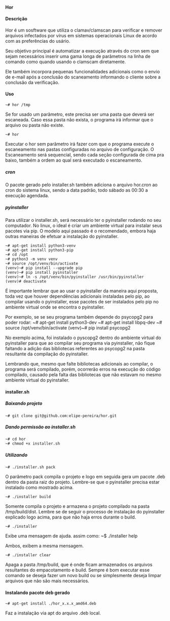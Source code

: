 #### Hor

#### Descrição

Hor é um sosftware que utiliza o clamav/clamscan para verificar e 
remover arquivos infectados por vírus em sistemas operacionais Linux de acordo 
com as preferências do usário. 

Seu objetivo principal é automatizar a execução através do cron sem que sejam 
necessários inserir uma gama longa de parâmetros na linha de comando como quando 
usando o clamscam diretamente. 

Ele também incorpora pequenas funcionalidades adicionais como o envio de e-mail após a 
conclusão do scaneamento informando o cliente sobre a conclusão da verificação.

#### Uso

    ~# hor /tmp

Se for usado um parâmetro, este precisa ser uma pasta que deverá ser escaneada. Caso
essa pasta não exista, o programa irá informar que o arquivo ou pasta não existe. 

    ~# hor

Executar o hor sem parâmetro irá fazer com que o programa execute o escaneamento nas pastas
configuradas no arquivo de configuração. O Escaneamento será sequencial, sendo cada seção
configurada de cima pra baixo, também a ordem ao qual será executado o escaneamento.

##### cron

O pacote gerado pelo installer.sh também adiciona o arquivo hor.cron ao cron do sistema linux, sendo
a data padrão, todo sábado as 00:30 a execução agendada.

##### pyinstaller

Para utilizar o installer.sh, será necessário ter o pyinstaller rodando no seu computador. No linux,
o ideal é criar um ambiente virtual para instalar seus pacotes via pip. O modelo aqui passado é o 
recomendado, embora haja outras maneiras de efetuar a instalação do pyinstaller.

    ~# apt-get install python3-venv
    ~# apt-get install python3-pip
    ~# cd /opt
    ~# python3 -m venv venv
    ~# source /opt/venv/bin/activate
    (venv)~# pip install --upgrade pip
    (venv)~# pip install pyinstaller
    (venv)~# ln -s /opt/venv/bin/pyinstaller /usr/bin/pyinstaller
    (venv)# deactivate

É importante lembrar que ao usar o pyinstaller da maneira aqui proposta,
toda vez que houver dependências adicionais instaladas pelo pip, ao 
compilar usando o pyinstaller, esse pacotes de ser instalados pelo
pip no ambiente virtual onde se encontra o pyinstaller. 

Por exemplo, se se seu programa também depende do psycopg2 para poder
rodar:
    ~# apt-get install python3-dev
    ~# apt-get install libpq-dev
    ~# source /opt/venv/bin/activate
    (venv)~# pip install psycopg2

No exemplo acima, foi instalado o pyscopg2 dentro do ambiente virtual do
pyinstaller para que ao compilar seu programa via pyinstaller, não fique
faltando a adição das bibliotecas referentes ao psycopg2 na pasta resultante
da compilação do pyinstaller. 

Lembrando que, mesmo que falte bibliotecas adicionais ao compilar, o programa
será compilado, porém, ocorrerão erros na execução do código compilado, causado
pela falta das bibliotecas que não estavam no mesmo ambiente virtual do pyinstaller.

#### installer.sh

##### Baixando projeto
    ~# git clone git@github.com:elipe-pereira/hor.git
##### Dando permissão ao installer.sh
    ~# cd hor 
    ~# chmod +x installer.sh
##### Utilizando
    ~# ./installer.sh pack

O parâmetro pack compila o projeto e logo em seguida gera um pacote .deb dentro da pasta
raiz do projeto. Lembre-se que o pyinstaller precisa estar instalado como mostrado acima.

    ~# ./installer build

Somente compila o projeto e armazena o projeto compilado na pasta /tmp/build/dist. 
Lembre se de seguir o processo de instalação do pyinstaller explicado logo acima, 
para que não haja erros durante o build.

    ~# ./installer

Exibe uma mensagem de ajuda. assim como:
    ~$ ./installer help

Ambos, exibem a mesma mensagem. 

    ~# ./installer clear

Apaga a pasta /tmp/build, que é onde ficam armazenados os arquivos 
resultantes do empacotamento e build. Sempre é bom executar esse 
comando se deseja fazer um novo build ou se simplesmente deseja 
limpar arquivos que não são mais necessários. 

#### Instalando pacote deb gerado
    ~# apt-get install ./hor_x.x.x_amd64.deb
  
Faz a instalação via apt do arquivo .deb local.
